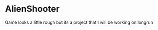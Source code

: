 AlienShooter
============
Game looks a little rough but its a project that I will be working on longrun
